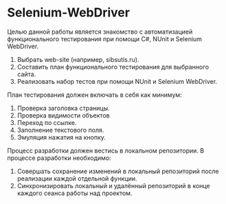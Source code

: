 # Selenium-WebDriver

Целью данной работы является знакомство с автоматизацией функционального тестирования при помощи C#, NUnit и Selenium WebDriver. 

1. Выбрать web-site (например, sibsutis.ru). 
2. Составить план функционального тестирования для выбранного сайта. 
3. Реализовать набор тестов при помощи NUnit и Selenium WebDriver. 


План тестирования должен включать в себя как минимум: 
1. Проверка заголовка страницы. 
2. Проверка видимости объектов 
3. Переход по ссылке. 
4. Заполнение текстового поля. 
5. Эмуляция нажатия на кнопку.

Процесс разработки должен вестись в локальном репозитории. В процессе разработки необходимо: 
1. Совершать сохранение изменений в локальный репозиторий после реализации каждой отдельной функции. 
2. Синхронизировать локальный и удалённый репозиторий в конце каждого сеанса работы над проектом. 
